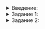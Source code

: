 <details>  
<summary>Введение:</summary>  
<p>На вводном курсе вы изучили стандартный целочисленный тип <code>int</code>. В этой теме познакомитесь с другими целочисленными типами С++, узнаете их размеры и правила преобразования друг к другу. Научитесь избегать переполнения типов. И убедитесь, что компилятор — ваш заклятый друг.</p>

<p>Вы уже знаете основы С++ и умеете писать на нём довольно сложные программы. Выполните задания и вспомните всё.</p>

</details>  

<details>  
<summary>Задание 1:</summary> 
<p>На вводном курсе вы написали код поисковой системы. Теперь каждый документ на входе имеет набор оценок пользователей. Первая цифра — это количество оценок. Считайте их, передайте в <code>AddDocument</code> в виде вектора и вычислите средний рейтинг документа, разделив суммарный рейтинг на количество оценок.</p>

<p>Средний рейтинг — это целое число. Его нужно выводить в ответе для каждого документа.</p>

<p><strong>Пример ввода:</strong></p>

<pre><code>и в на
3
белый кот и модный ошейник
2 8 -3
пушистый кот пушистый хвост
3 7 2 7
ухоженный пёс выразительные глаза
4 5 -12 2 1
пушистый ухоженный кот
</code></pre>

<p><strong>Пример вывода:</strong></p>

<pre><code>{ document_id = 1, relevance = 0.650672, rating = 5 }
{ document_id = 2, relevance = 0.274653, rating = -1 }
{ document_id = 0, relevance = 0.101366, rating = 2 }
</code></pre>

<h3>Подсказка</h3>

<ol>
<li>Посчитайте и передайте вектор в AddDocument.</li>
<li>Вычислите средний рейтинг и сохраните его в поле класса.</li>
<li>В методе Find достаньте рейтинг нужного документа.</li>
<li>Среди значений рейтинга могут быть отрицательные числа. При делении на <code>ratings.size()</code> в коде возможны проблемы. Чтобы их избежать, положите размер в <code>int</code>-переменную.</li>
</ol>
</details>  

<details>  
<summary>Задание 2:</summary> 

<p>Теперь сделайте то же самое другим способом. Примените static-метод: перед возвращаемым значением добавьте ключевое слово <code>static</code>. В отличие от обычных методов, статические не привязаны к объектам класса и не могут обращаться к полям. Здесь приватный статический метод — просто функция. Вызвать её можно только из методов класса. Не забудьте круглые скобки.</p>

<p><strong>Формат ввода:</strong></p>

<pre><code>и в на
3
белый кот и модный ошейник
2 8 -3
пушистый кот пушистый хвост
3 7 2 7
ухоженный пёс выразительные глаза
4 5 -12 2 1
пушистый ухоженный кот
</code></pre>

<p><strong>Формат вывода:</strong></p>

<pre><code>{ document_id = 1, relevance = 0.650672, rating = 5 }
{ document_id = 2, relevance = 0.274653, rating = -1 }
{ document_id = 0, relevance = 0.101366, rating = 2 }
</code></pre>

<h3>Подсказка</h3>

<p>Метод должен начинаться так:</p>

<pre><code class="language-cpp">static int ComputeAverageRating(const vector&lt;int&gt;&amp; ratings) {
</code></pre>

<p>Вызывать его из других методов этого класса можно как обычную функцию.</p>

</details>  
